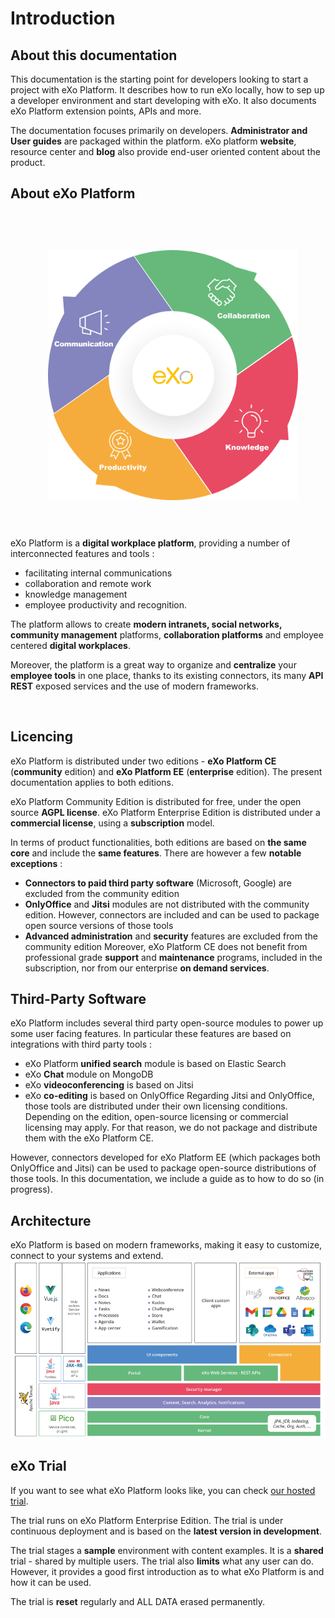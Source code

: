 # Introduction

## About this documentation
This documentation is the starting point for developers looking to start a project with eXo Platform. It describes how to run eXo locally, how to sep up a developer environment and start developing with eXo. It also documents eXo Platform extension points, APIs and more.

The documentation focuses primarily on developers. **Administrator and User guides** are packaged within the platform. eXo platform **website**, resource center and **blog** also provide end-user oriented content about the product.

## About eXo Platform
<img src="/img/introduction/about-exo.png" width="400" height="400" alt="About eXo platform" style="margin:60px" align="left">

eXo Platform is a **digital workplace platform**, providing a number of interconnected features and tools :

- facilitating internal communications
- collaboration and remote work
- knowledge management
- employee productivity and recognition.

The platform allows to create **modern intranets, social networks, community management** platforms, **collaboration platforms** and employee centered **digital workplaces**.

Moreover, the platform is a great way to organize and **centralize** your **employee tools** in one place, thanks to its existing connectors, its many **API REST** exposed services and the use of modern frameworks.  

<br clear="both"/>

## Licencing
eXo Platform is distributed under two editions - **eXo Platform CE** (**community** edition) and **eXo Platform EE** (**enterprise** edition). The present documentation applies to both editions.

eXo Platform Community Edition is distributed for free, under the open source **AGPL license**.
eXo Platform Enterprise Edition is distributed under a **commercial license**, using a **subscription** model.

In terms of product functionalities, both editions are based on **the same core** and include the **same features**.
There are however a few **notable exceptions** :

- **Connectors to paid third party software** (Microsoft, Google) are excluded from the community edition
- **OnlyOffice** and **Jitsi** modules are not distributed with the community edition. However, connectors are included and can be used to package open source versions of those tools
- **Advanced administration** and **security** features are excluded from the community edition
Moreover, eXo Platform CE does not benefit from professional grade **support** and **maintenance** programs, included in the subscription, nor from our enterprise **on demand services**.

## Third-Party Software
eXo Platform includes several third party open-source modules to power up some user facing features. In particular these features are based on integrations with third party tools  :

- eXo Platform **unified search** module is based on Elastic Search
- eXo **Chat** module on MongoDB
- eXo **videoconferencing** is based on Jitsi
- eXo **co-editing** is based on OnlyOffice
Regarding Jitsi and OnlyOffice, those tools are distributed under their own licensing conditions. Depending on the edition, open-source licensing or commercial licensing may apply. For that reason, we do not package and distribute them with the eXo Platform CE.

However, connectors developed for eXo Platform EE (which packages both OnlyOffice and Jitsi) can be used to package open-source distributions of those tools. In this documentation, we include a guide as to how to do so (in progress).

## Architecture

eXo Platform is based on modern frameworks, making it easy to customize, connect to your systems and extend.
![eXo platform architecture](/img/introduction/exo-platform-architecture-EN.png)


## eXo Trial

If you want to see what eXo Platform looks like, you can check [our hosted trial](https://trial.exoplatform.org/).

The trial runs on eXo Platform Enterprise Edition. The trial is under continuous deployment and is based on the **latest version in development**.

The trial stages a **sample** environment with content examples. It is a **shared** trial - shared by multiple users. The trial also **limits** what any user can do. However, it provides a good first introduction as to what eXo Platform is and how it can be used.

The trial is **reset** regularly and ALL DATA erased permanently. 
 
